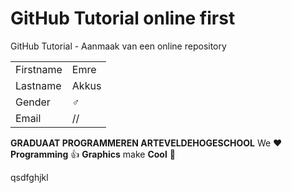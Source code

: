 # GitHub Tutorial online first

GitHub Tutorial - Aanmaak van een online repository

|           |                                |
| --------- | ------------------------------ |
| Firstname | Emre                           |
| Lastname  | Akkus                          |
| Gender    | :male_sign:                    |
| Email     | //                             |

**GRADUAAT PROGRAMMEREN ARTEVELDEHOGESCHOOL**
We :heart: **Programming** :thumbsup: **Graphics** make **Cool** :poop:

qsdfghjkl
